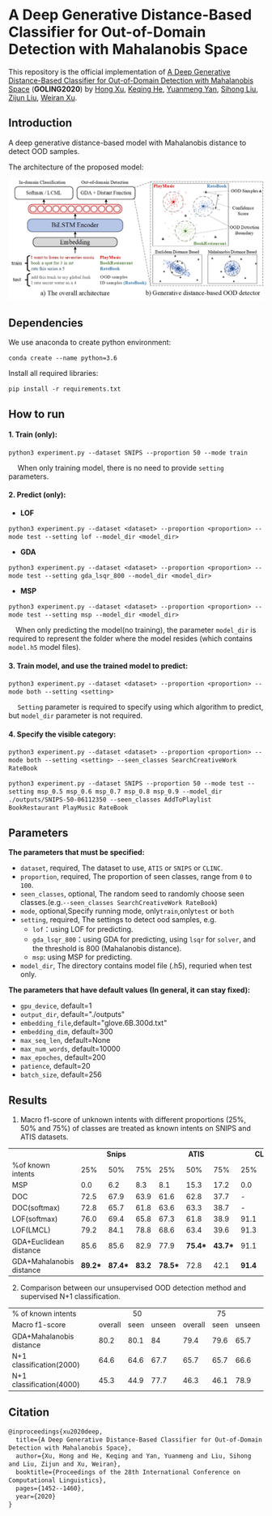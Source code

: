 # A Deep Generative Distance-Based Classifier for Out-of-Domain Detection with Mahalanobis Space 

This repository is the official implementation of [A Deep Generative Distance-Based Classifier for Out-of-Domain Detection with Mahalanobis Space](https://www.aclweb.org/anthology/2020.coling-main.125/) (**GOLING2020**) by [Hong Xu](https://www.aclweb.org/anthology/people/h/hong-xu/), [Keqing He](https://www.aclweb.org/anthology/people/k/keqing-he/), [Yuanmeng Yan](https://www.aclweb.org/anthology/people/y/yuanmeng-yan/), [Sihong Liu](https://www.aclweb.org/anthology/people/s/sihong-liu/), [Zijun Liu](https://www.aclweb.org/anthology/people/z/zijun-liu/), [Weiran Xu](https://www.aclweb.org/anthology/people/w/weiran-xu/). 

## Introduction
A deep generative distance-based model with Mahalanobis distance  to detect OOD samples. 

The architecture of the proposed model:

![](https://github.com/pris-nlp/Generative_distance-based_OOD/blob/main/img/model.jpg)

## Dependencies

We use anaconda to create python environment:

```
conda create --name python=3.6
```
Install all required libraries:
```
pip install -r requirements.txt
```
## How to run
#### 1. Train (only):
  ```
  python3 experiment.py --dataset SNIPS --proportion 50 --mode train
  ```
  &ensp;&ensp; When only training model, there is no need to provide `setting` parameters.

#### 2. Predict (only):
- **LOF**
```
python3 experiment.py --dataset <dataset> --proportion <proportion> --mode test --setting lof --model_dir <model_dir>
```
- **GDA**
```
python3 experiment.py --dataset <dataset> --proportion <proportion> --mode test --setting gda_lsqr_800 --model_dir <model_dir>
```
- **MSP**
```
python3 experiment.py --dataset <dataset> --proportion <proportion> --mode test --setting msp --model_dir <model_dir>
```

&ensp;&ensp;When only predicting the model(no training), the parameter `model_dir` is required to represent the folder where the model resides (which contains `model.h5` model files).

#### 3. Train model,  and use the trained model to predict:
```
python3 experiment.py --dataset <dataset> --proportion <proportion> --mode both --setting <setting>
```
&ensp;&ensp; `Setting` parameter is required to specify using which algorithm to predict, but `model_dir` parameter is not required.

#### 4. Specify the visible category:
```
python3 experiment.py --dataset <dataset> --proportion <proportion> --mode both --setting <setting> --seen_classes SearchCreativeWork RateBook
```
```
python3 experiment.py --dataset SNIPS --proportion 50 --mode test --setting msp_0.5 msp_0.6 msp_0.7 msp_0.8 msp_0.9 --model_dir ./outputs/SNIPS-50-06112350 --seen_classes AddToPlaylist BookRestaurant PlayMusic RateBook
```
## Parameters
**The parameters that must be specified:**
- `dataset`, required, The dataset to use, `ATIS` or `SNIPS` or `CLINC`.
- `proportion`, required, The proportion of seen classes, range from `0` to `100`.
- `seen_classes`, optional, The random seed to randomly choose seen classes.(e.g.`--seen_classes SearchCreativeWork RateBook`)
- `mode`, optional,Specify running mode, only`train`,only`test` or `both`
- `setting`, required, The settings to detect ood samples, e.g.
    - `lof`：using LOF for predicting.
    - `gda_lsqr_800`：using GDA for predicting, using `lsqr` for `solver`, and the threshold is 800 (Mahalanobis distance).
    - `msp`: using MSP for predicting.
- `model_dir`, The directory contains model file (.h5), requried when test only.

**The parameters that have default values (In general, it can stay fixed):**
- `gpu_device`, default=1
- `output_dir`, default="./outputs"
- `embedding_file`,default="glove.6B.300d.txt"
- `embedding_dim`, default=300
- `max_seq_len`, default=None
- `max_num_words`, default=10000
- `max_epoches`, default=200
- `patience`, default=20
- `batch_size`, default=256
## Results

1. Macro f1-score of unknown intents with different proportions (25%, 50% and 75%) of classes are treated as known intents on SNIPS and ATIS datasets.
<table>
    <tr  align="center">
    <td></td>
        <td colspan="3"><b>Snips</b></td>
        <td colspan="3"><b>ATIS</b></td>
        <td colspan="3"><b>CLINC-Full</b></td>
        <td colspan="3"><b>CLINC-Imbal</b></td>
    </tr>
    <tr>
         <td rawspan="2"> %of known intents</td>
        <td>25%</td>
        <td>50%</td>
        <td>75%</td>
        <td>25%</td>
        <td>50%</td>
        <td>75%</td>
        <td>25%</td>
        <td>50%</td>
        <td>75%</td>
        <td>25%</td>
        <td>50%</td>
        <td>75%</td>
    <tr>
				 <td>MSP</td>
				  <td>0.0</td>
			<td>6.2 </td>
			<td> 8.3</td>
			<td> 8.1</td>
			<td> 15.3</td>
			<td>17.2</td>
			<td>0.0</td>
			<td>21.3</td>
			<td>40.4</td>
			<td>0.0</td>
			<td>27.8</td>
			<td>40.4</td>
    </tr>
    <tr>
				<td>DOC </td>
				<td> 72.5</td>
				<td>67.9</td>
				<td>63.9</td>
				<td>61.6 </td>
				<td>62.8 </td>
				<td>37.7 </td>
				<td>-</td>
				<td> -</td>
				<td> -</td>
				<td>- </td>
				<td>-</td>
				<td> -</td>
    </tr>
<tr>
				<td>DOC(softmax) </td>
				<td>72.8</td>
				<td>65.7</td>
				<td>61.8</td>
				<td>63.6 </td>
				<td>63.3 </td>
				<td>38.7 </td>
				<td>-</td>
				<td> -</td>
				<td> -</td>
				<td>- </td>
				<td>-</td>
				<td> -</td>
</tr>
       <tr>
<td> LOF(softmax) </td>
<td> 76.0</td>
<td> 69.4 </td>
<td>65.8</td>
<td> 67.3 </td>
<td>61.8</td>
<td> 38.9</td>
<td> 91.1 </td>
<td>83.1</td>
<td> 63.5</td>
<td> 88.4</td>
<td> 77.6</td>
<td> 57.5</td>
   </tr>
<tr>
	<td> LOF(LMCL) </td>
	<td> 79.2</td>
	<td> 84.1 </td>
	<td>78.8</td>
	<td> 68.6 </td>
	<td>63.4</td>
	<td> 39.6</td>
	<td> 91.3 </td>
	<td>83.3</td>
	<td> 62.8</td>
	<td> 88.7</td>
	<td> 78.9</td>
	<td> 56.7</td>
   </tr>
<td>GDA+Euclidean distance </td>
<td>85.6</td>
<td> 85.6 </td>
<td>82.9</td>
<td> 77.9</td>
<td> <b>75.4*</b></td>
<td> <b>43.7*</b></td>
<td> 91.1 </td>
<td>84.2 </td>
<td>64.5</td>
<td> 91.1 </td>
<td>81.2</td>
<td> 60.8 </td>
   </tr>
   <tr>
<td>GDA+Mahalanobis distance</td>
<td>  <b>89.2*</b></td>
<td> <b>87.4*</b></td>
<td> <b>83.2</b></td>
<td><b>78.5* </b></td>
<td>72.8</td>
<td> 42.1 </td>
<td><b>91.4</b> </td>
<td><b>84.4</b> </td>
<td><b>65.1*</b></td>
<td><b>91.5</b> </td>
<td><b>81.5</b></td>
<td> <b>61.3*</b></td>
   </tr>
</table>


2. Comparison between our unsupervised OOD detection method and supervised N+1 classification.
<table>
<tr >
	<td>% of known intents </td>
	<td colspan="3"  align="center">50</td>
	<td colspan="3"  align="center"> 75</td>
</tr>
<tr >
<td>Macro f1-score </td>
<td>overall </td>
<td>seen</td>
<td> unseen </td>
<td>overall </td>
<td>seen </td>
<td>unseen </td>
</tr>
<tr>
<td>GDA+Mahalanobis distance </td>
<td>80.2 </td>
<td>80.1</td>
<td> 84 </td>
<td>79.4 </td>
<td>79.6</td>
<td> 65.7 </td>
</tr>
<tr>
<td>N+1 classification(2000) </td>
<td>64.6 </td>
<td>64.6 </td>
<td>67.7</td>
<td> 65.7 </td>
<td>65.7 </td>
<td>66.6</td>
</tr>
<tr>
<td> N+1 classification(4000) </td>
<td>45.3</td>
<td> 44.9 </td>
<td>77.7 </td>
<td>46.3 </td>
<td>46.1 </td>
<td>78.9</td>
</tr>
</table>

## Citation
```
@inproceedings{xu2020deep,
  title={A Deep Generative Distance-Based Classifier for Out-of-Domain Detection with Mahalanobis Space},
  author={Xu, Hong and He, Keqing and Yan, Yuanmeng and Liu, Sihong and Liu, Zijun and Xu, Weiran},
  booktitle={Proceedings of the 28th International Conference on Computational Linguistics},
  pages={1452--1460},
  year={2020}
}
```
